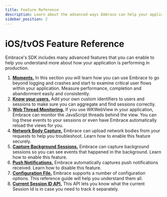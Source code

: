 ```yaml
---
title: Feature Reference
description: Learn about the advanced ways Embrace can help your application
sidebar_position: 2
---
```


# iOS/tvOS Feature Reference

Embrace's SDK includes many advanced features that you can enable to help you understand more about
how your application is performing in production.

1. [**Moments.**](/ios/features/moments) In this section you will learn how you can use Embrace to go beyond logging and crashes and start to examine critical user flows within your application. Measure performance, completion and abandonment easily and consistently.
1. [**Know your users.**](/ios/features/identify-users) Add your own custom identifiers to users and sessions to make sure you can aggregate and find sessions correctly.
    <!---1. [**Augment Sessions using OS Log**](/ios/features/augment-sessions) Embrace can use your OS Log stream to help you understand complex problems with your application.-->
1. [**Web Thread Monitoring.**](/ios/features/web-thread-monitoring) If you use WKWebView in your application, Embrace can monitor the JavaScript threads behind the view. You can log these events to your sessions or even have Embrace automatically reload the views for you.
1. [**Network Body Capture.**](/ios/features/network-body-capture) Embrace can upload network bodies from your requests to help you troubleshoot.  Learn how to enable this feature securely.
1. [**Capture Background Sessions.**](/ios/features/background-sessions) Embrace can capture background sessions so you can see events that happened in the background. Learn how to enable this feature.
1. [**Push Notifications.**](/ios/features/push-notifications) Embrace automatically captures push notifications received. Learn how to disable this feature.
1. [**Configuration File.**](/ios/features/configuration-file) Embrace supports a number of configuration options. This reference guide will help you understand them all.
1. [**Current Session ID API.**](/ios/features/current-session-id-api) This API lets you know what the current Session Id is in case you need to track it separately.
